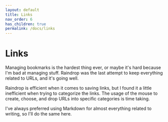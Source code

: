 ```yaml
---
layout: default
title: Links
nav_order: 6
has_children: true
permalink: /docs/links
---
```


# Links

Managing bookmarks is the hardest thing ever, or maybe it's hard because I'm bad at managing stuff. Raindrop was the last attempt to keep everything related to URLs, and it's going well.

Raindrop is efficient when it comes to saving links, but I found it a little inefficient when trying to categorize the links. The usage of the mouse to create, choose, and drop URLs into specific categories is time taking.

I've always preferred using Markdown for almost everything related to writing, so I'll do the same here.
